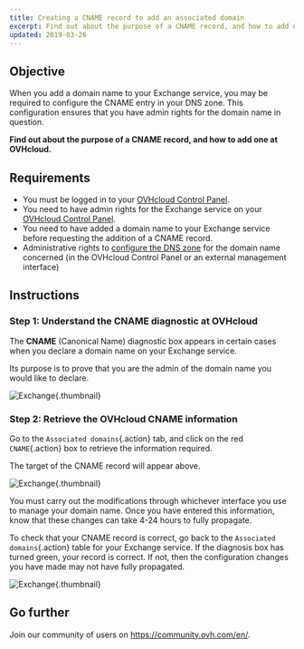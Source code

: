 ```yaml
---
title: Creating a CNAME record to add an associated domain
excerpt: Find out about the purpose of a CNAME record, and how to add one at OVHcloud
updated: 2019-03-26
---
```


## Objective

When you add a domain name to your Exchange service, you may be required to configure the CNAME entry in your DNS zone. This configuration ensures that you have admin rights for the domain name in question.

**Find out about the purpose of a CNAME record, and how to add one at OVHcloud.**

## Requirements

- You must be logged in to your [OVHcloud Control Panel](/links/manager).
- You need to have admin rights for the Exchange service on your [OVHcloud Control Panel](/links/manager).
- You need to have added a domain name to your Exchange service before requesting the addition of a CNAME record.
- Administrative rights to [configure the DNS zone](/pages/web_cloud/domains/dns_zone_edit) for the domain name concerned (in the OVHcloud Control Panel or an external management interface)

## Instructions

### Step 1: Understand the CNAME diagnostic at OVHcloud

The **CNAME** (Canonical Name) diagnostic box appears in certain cases when you declare a domain name on your Exchange service.

Its purpose is to prove that you are the admin of the domain name you would like to declare.

![Exchange](images/cname_exchange_diagnostic.png){.thumbnail}

### Step 2: Retrieve the OVHcloud CNAME information

Go to the `Associated domains`{.action} tab, and click on the red `CNAME`{.action} box to retrieve the information required.

The target of the CNAME record will appear above.

![Exchange](images/cname_exchange_informations.png){.thumbnail}

You must carry out the modifications through whichever interface you use to manage your domain name. Once you have entered this information, know that these changes can take 4-24 hours to fully propagate.

To check that your CNAME record is correct, go back to the `Associated domains`{.action} table for your Exchange service. If the diagnosis box has turned green, your record is correct. If not, then the configuration changes you have made may not have fully propagated.

![Exchange](images/cname_exchange_diagnostic_green.png){.thumbnail}

## Go further

Join our community of users on <https://community.ovh.com/en/>.